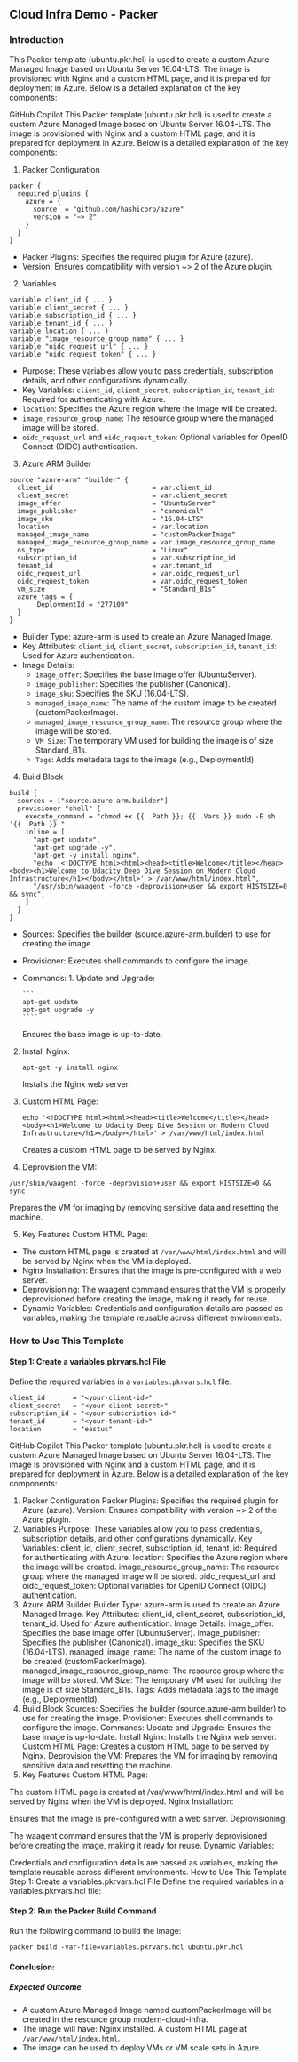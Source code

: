 ## Cloud Infra Demo - Packer

### Introduction

This Packer template (ubuntu.pkr.hcl) is used to create a custom Azure Managed Image based on Ubuntu Server 16.04-LTS. The image is provisioned with Nginx and a custom HTML page, and it is prepared for deployment in Azure. Below is a detailed explanation of the key components:

GitHub Copilot
This Packer template (ubuntu.pkr.hcl) is used to create a custom Azure Managed Image based on Ubuntu Server 16.04-LTS. The image is provisioned with Nginx and a custom HTML page, and it is prepared for deployment in Azure. Below is a detailed explanation of the key components:

1. Packer Configuration

```
packer {
  required_plugins {
    azure = {
      source  = "github.com/hashicorp/azure"
      version = "~> 2"
    }
  }
}
```

- Packer Plugins: Specifies the required plugin for Azure (azure).
- Version: Ensures compatibility with version ~> 2 of the Azure plugin.

2. Variables

```
variable client_id { ... }
variable client_secret { ... }
variable subscription_id { ... }
variable tenant_id { ... }
variable location { ... }
variable "image_resource_group_name" { ... }
variable "oidc_request_url" { ... }
variable "oidc_request_token" { ... }
```

- Purpose: These variables allow you to pass credentials, subscription details, and other configurations dynamically.
- Key Variables:
  `client_id`, `client_secret`, `subscription_id`, `tenant_id`: Required for authenticating with Azure.
- `location`: Specifies the Azure region where the image will be created.
- `image_resource_group_name`: The resource group where the managed image will be stored.
- `oidc_request_url` and `oidc_request_token`: Optional variables for OpenID Connect (OIDC) authentication.

3. Azure ARM Builder

```
source "azure-arm" "builder" {
  client_id                         = var.client_id
  client_secret                     = var.client_secret
  image_offer                       = "UbuntuServer"
  image_publisher                   = "canonical"
  image_sku                         = "16.04-LTS"
  location                          = var.location
  managed_image_name                = "customPackerImage"
  managed_image_resource_group_name = var.image_resource_group_name
  os_type                           = "Linux"
  subscription_id                   = var.subscription_id
  tenant_id                         = var.tenant_id
  oidc_request_url                  = var.oidc_request_url
  oidc_request_token                = var.oidc_request_token
  vm_size                           = "Standard_B1s"
  azure_tags = {
       DeploymentId = "277109"
  }
}
```

- Builder Type: azure-arm is used to create an Azure Managed Image.
- Key Attributes:
  `client_id`, `client_secret`, `subscription_id`, `tenant_id`: Used for Azure authentication.
- Image Details:
  - `image_offer`: Specifies the base image offer (UbuntuServer).
  - `image_publisher`: Specifies the publisher (Canonical).
  - `image_sku`: Specifies the SKU (16.04-LTS).
  - `managed_image_name`: The name of the custom image to be created (customPackerImage).
  - `managed_image_resource_group_name`: The resource group where the image will be stored.
  - `VM Size`: The temporary VM used for building the image is of size Standard_B1s.
  - `Tags`: Adds metadata tags to the image (e.g., DeploymentId).

4. Build Block

```
build {
  sources = ["source.azure-arm.builder"]
  provisioner "shell" {
    execute_command = "chmod +x {{ .Path }}; {{ .Vars }} sudo -E sh '{{ .Path }}'"
    inline = [
      "apt-get update",
      "apt-get upgrade -y",
      "apt-get -y install nginx",
      "echo '<!DOCTYPE html><html><head><title>Welcome</title></head><body><h1>Welcome to Udacity Deep Dive Session on Modern Cloud Infrastructure</h1></body></html>' > /var/www/html/index.html",
      "/usr/sbin/waagent -force -deprovision+user && export HISTSIZE=0 && sync",
    ]
  }
}
```

- Sources: Specifies the builder (source.azure-arm.builder) to use for creating the image.
- Provisioner: Executes shell commands to configure the image.
- Commands: 1. Update and Upgrade:

      ```
      apt-get update
      apt-get upgrade -y
      ````

  Ensures the base image is up-to-date.

2. Install Nginx:
   ```
   apt-get -y install nginx
   ```
   Installs the Nginx web server.
3. Custom HTML Page:

   ```
   echo '<!DOCTYPE html><html><head><title>Welcome</title></head><body><h1>Welcome to Udacity Deep Dive Session on Modern Cloud Infrastructure</h1></body></html>' > /var/www/html/index.html
   ```

   Creates a custom HTML page to be served by Nginx.

4. Deprovision the VM:

```
/usr/sbin/waagent -force -deprovision+user && export HISTSIZE=0 && sync
```

Prepares the VM for imaging by removing sensitive data and resetting the machine.

5. Key Features
   Custom HTML Page:

- The custom HTML page is created at `/var/www/html/index.html` and will be served by Nginx when the VM is deployed.
- Nginx Installation: Ensures that the image is pre-configured with a web server.
- Deprovisioning: The waagent command ensures that the VM is properly deprovisioned before creating the image, making it ready for reuse.
- Dynamic Variables: Credentials and configuration details are passed as variables, making the template reusable across different environments.

### How to Use This Template

#### Step 1: Create a variables.pkrvars.hcl File

Define the required variables in a `variables.pkrvars.hcl` file:

```
client_id       = "<your-client-id>"
client_secret   = "<your-client-secret>"
subscription_id = "<your-subscription-id>"
tenant_id       = "<your-tenant-id>"
location        = "eastus"
```

GitHub Copilot
This Packer template (ubuntu.pkr.hcl) is used to create a custom Azure Managed Image based on Ubuntu Server 16.04-LTS. The image is provisioned with Nginx and a custom HTML page, and it is prepared for deployment in Azure. Below is a detailed explanation of the key components:

1. Packer Configuration
   Packer Plugins: Specifies the required plugin for Azure (azure).
   Version: Ensures compatibility with version ~> 2 of the Azure plugin.
2. Variables
   Purpose: These variables allow you to pass credentials, subscription details, and other configurations dynamically.
   Key Variables:
   client_id, client_secret, subscription_id, tenant_id: Required for authenticating with Azure.
   location: Specifies the Azure region where the image will be created.
   image_resource_group_name: The resource group where the managed image will be stored.
   oidc_request_url and oidc_request_token: Optional variables for OpenID Connect (OIDC) authentication.
3. Azure ARM Builder
   Builder Type: azure-arm is used to create an Azure Managed Image.
   Key Attributes:
   client_id, client_secret, subscription_id, tenant_id: Used for Azure authentication.
   Image Details:
   image_offer: Specifies the base image offer (UbuntuServer).
   image_publisher: Specifies the publisher (Canonical).
   image_sku: Specifies the SKU (16.04-LTS).
   managed_image_name: The name of the custom image to be created (customPackerImage).
   managed_image_resource_group_name: The resource group where the image will be stored.
   VM Size: The temporary VM used for building the image is of size Standard_B1s.
   Tags: Adds metadata tags to the image (e.g., DeploymentId).
4. Build Block
   Sources: Specifies the builder (source.azure-arm.builder) to use for creating the image.
   Provisioner: Executes shell commands to configure the image.
   Commands:
   Update and Upgrade:
   Ensures the base image is up-to-date.
   Install Nginx:
   Installs the Nginx web server.
   Custom HTML Page:
   Creates a custom HTML page to be served by Nginx.
   Deprovision the VM:
   Prepares the VM for imaging by removing sensitive data and resetting the machine.
5. Key Features
   Custom HTML Page:

The custom HTML page is created at /var/www/html/index.html and will be served by Nginx when the VM is deployed.
Nginx Installation:

Ensures that the image is pre-configured with a web server.
Deprovisioning:

The waagent command ensures that the VM is properly deprovisioned before creating the image, making it ready for reuse.
Dynamic Variables:

Credentials and configuration details are passed as variables, making the template reusable across different environments.
How to Use This Template
Step 1: Create a variables.pkrvars.hcl File
Define the required variables in a variables.pkrvars.hcl file:

#### Step 2: Run the Packer Build Command

Run the following command to build the image:

```
packer build -var-file=variables.pkrvars.hcl ubuntu.pkr.hcl
```

#### Conclusion:

##### Expected Outcome

- A custom Azure Managed Image named customPackerImage will be created in the resource group modern-cloud-infra.
- The image will have:
  Nginx installed.
  A custom HTML page at `/var/www/html/index.html`.
- The image can be used to deploy VMs or VM scale sets in Azure.
